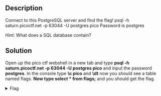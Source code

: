 ## Description

Connect to this PostgreSQL server and find the flag!
psql -h saturn.picoctf.net -p 63044 -U postgres pico
Password is postgres

Hint: What does a SQL database contain?


## Solution

Open up the pico ctf webshell in a new tab and type **psql -h saturn.picoctf.net -p 63044 -U postgres pico** and input the password **postgres**.
In the console type **\c pico**  and **\dt** now you should see a table named flags.
**Now type select * from flags;** and you should get the flag.



<details>
  <summary>Flag</summary>
    
    picoCTF{L3arN_S0m3_5qL_t0d4Y_21c94904}

</details>
